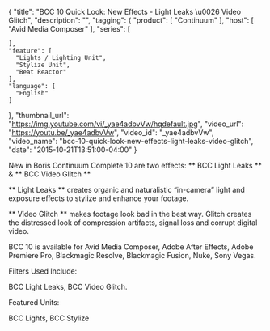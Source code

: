 {
  "title": "BCC 10 Quick Look: New Effects - Light Leaks \u0026 Video Glitch",
  "description": "",
  "tagging": {
    "product": [
      "Continuum"
    ],
    "host": [
      "Avid Media Composer"
    ],
    "series": [

    ],
    "feature": [
      "Lights / Lighting Unit",
      "Stylize Unit",
      "Beat Reactor"
    ],
    "language": [
      "English"
    ]
  },
  "thumbnail_url": "https://img.youtube.com/vi/_yae4adbvVw/hqdefault.jpg",
  "video_url": "https://youtu.be/_yae4adbvVw",
  "video_id": "_yae4adbvVw",
  "video_name": "bcc-10-quick-look-new-effects-light-leaks-video-glitch",
  "date": "2015-10-21T13:51:00-04:00"
}

New in Boris Continuum Complete 10 are two effects: ** BCC Light Leaks **
&amp; ** BCC Video Glitch **

** Light Leaks ** creates organic and naturalistic “in-camera” light and exposure effects to stylize and enhance your footage.

** Video Glitch ** makes footage look bad in the best way. Glitch creates the distressed look of compression artifacts, signal loss and corrupt digital video.

BCC 10 is available for Avid Media Composer, Adobe After Effects, Adobe
Premiere Pro, Blackmagic Resolve, Blackmagic Fusion, Nuke, Sony Vegas.

Filters Used Include:

BCC Light Leaks, BCC Video Glitch.

Featured Units:

BCC Lights, BCC Stylize


